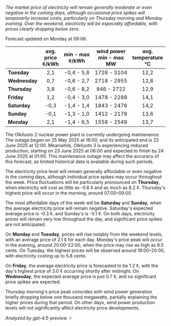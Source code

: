 *The market price of electricity will remain generally moderate or even negative in the coming days, although occasional price spikes will temporarily increase costs, particularly on Thursday morning and Monday evening. Over the weekend, electricity will be especially affordable, with prices clearly dropping below zero.*

Forecast updated on Monday at 09:06.

|              | avg.<br>price<br>¢/kWh | min - max<br>¢/kWh | wind power<br>min - max<br>MW | avg.<br>temperature<br>°C |
|:-------------|:----------------:|:----------------:|:-------------:|:-------------:|
| **Tuesday**  |        2,1       |    -0,4 - 5,8    |       1726 - 3104       |       12,2       |
| **Wednesday** |      0,7       |    -0,6 - 2,7    |       2718 - 2955       |       12,8       |
| **Thursday**  |        3,8       |    -0,6 - 8,2    |        846 - 2722       |       12,9       |
| **Friday** |       1,2       |    -0,4 - 3,0    |       1478 - 2289       |       14,1       |
| **Saturday** |       -0,3       |    -1,4 - 1,4    |       1843 - 2476       |       14,2       |
| **Sunday** |       -0,1       |    -1,3 - 1,0    |       1412 - 2178       |       13,6       |
| **Monday** |       2,1       |    -1,4 - 6,5    |       1558 - 2549       |       13,7       |

The Olkiluoto 2 nuclear power plant is currently undergoing maintenance. The outage began on 25 May 2025 at 18:00, and its anticipated end is 23 June 2025 at 12:00. Meanwhile, Olkiluoto 3 is experiencing reduced production, starting on 23 June 2025 at 06:00 and expected to finish by 24 June 2025 at 01:00. This maintenance outage may affect the accuracy of this forecast, as limited historical data is available during such periods.

The electricity price level will remain generally affordable or even negative in the coming days, although individual price spikes may occur throughout the week. Price fluctuations will be particularly pronounced on **Thursday**, when electricity will cost as little as -0.6 ¢ and as much as 8.2 ¢. Thursday's highest price will occur in the morning, around 07:00–09:00.

The most affordable days of the week will be **Saturday** and **Sunday**, when the average electricity price will remain negative. Saturday's expected average price is -0.3 ¢, and Sunday's is -0.1 ¢. On both days, electricity prices will remain very low throughout the day, and significant price spikes are not anticipated.

On **Monday** and **Tuesday**, prices will rise notably from the weekend levels, with an average price of 2.1 ¢ for each day. Monday's price peak will occur in the evening, around 20:00–22:00, when the price may rise as high as 6.5 cents. On Tuesday, the highest prices will be observed around 18:00–20:00, with electricity costing up to 5.8 cents.

On **Friday**, the average electricity price is forecasted to be 1.2 ¢, with the day's highest price of 3.0 ¢ occurring shortly after midnight. On **Wednesday**, the expected average price is just 0.7 ¢, and no significant price spikes are expected.

Thursday morning's price peak coincides with wind power generation briefly dropping below one thousand megawatts, partially explaining the higher prices during that period. On other days, wind power production levels will not significantly affect electricity price developments.

*Analyzed by gpt-4.5-preview.* ⚡
